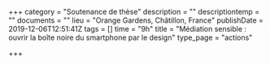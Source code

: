 +++
category = "Soutenance de thèse"
description = ""
descriptiontemp = ""
documents = ""
lieu = "Orange Gardens, Châtillon, France"
publishDate = 2019-12-06T12:51:41Z
tags = []
time = "9h"
title = "Médiation sensible : ouvrir la boîte noire du smartphone par le design"
type_page = "actions"

+++
